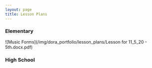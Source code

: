 ```yaml
---
layout: page
title: Lesson Plans
---
```


### Elementary

![Music Forms](/img/dora_portfolio/lesson_plans/Lesson for 11_5_20 - 5th.docx.pdf)

### High School
